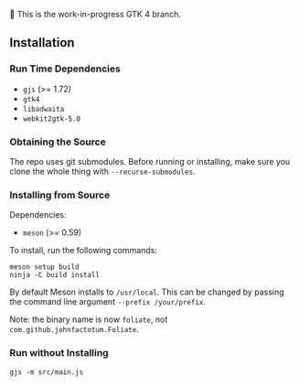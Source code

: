 🚧️ This is the work-in-progress GTK 4 branch.

## Installation

### Run Time Dependencies

- `gjs` (>= 1.72)
- `gtk4`
- `libadwaita`
- `webkit2gtk-5.0`

### Obtaining the Source

The repo uses git submodules. Before running or installing, make sure you clone the whole thing with `--recurse-submodules`.

### Installing from Source

Dependencies:
- `meson` (>= 0.59)

To install, run the following commands:

```
meson setup build
ninja -C build install
```

By default Meson installs to `/usr/local`. This can be changed by passing the command line argument `--prefix /your/prefix`.

Note: the binary name is now `foliate`, not `com.github.johnfactotum.Foliate`.

### Run without Installing

```
gjs -m src/main.js
```
